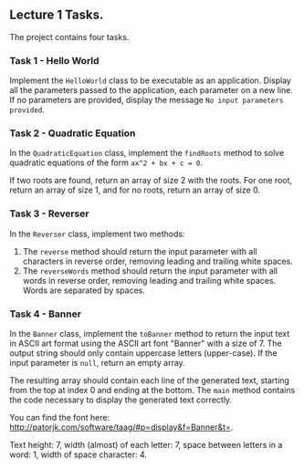 <h2>Lecture 1 Tasks.</h2>

<p>The project contains four tasks.</p>

<h3>Task 1 - Hello World</h3>
<p>Implement the <code>HelloWorld</code> class to be executable as an application. Display all the parameters passed to the application, each parameter on a new line. If no parameters are provided, display the message <code>No input parameters provided</code>.</p>

<h3>Task 2 - Quadratic Equation</h3>
<p>In the <code>QuadraticEquation</code> class, implement the <code>findRoots</code> method to solve quadratic equations of the form <code>ax^2 + bx + c = 0</code>.</p>

<p>If two roots are found, return an array of size 2 with the roots. For one root, return an array of size 1, and for no roots, return an array of size 0.</p>

<h3>Task 3 - Reverser</h3>
<p>In the <code>Reverser</code> class, implement two methods:</p>

<ol>
  <li>The <code>reverse</code> method should return the input parameter with all characters in reverse order, removing leading and trailing white spaces.</li>
  <li>The <code>reverseWords</code> method should return the input parameter with all words in reverse order, removing leading and trailing white spaces. Words are separated by spaces.</li>
</ol>

<h3>Task 4 - Banner</h3>
<p>In the <code>Banner</code> class, implement the <code>toBanner</code> method to return the input text in ASCII art format using the ASCII art font "Banner" with a size of 7. The output string should only contain uppercase letters (upper-case). If the input parameter is <code>null</code>, return an empty array.</p>

<p>The resulting array should contain each line of the generated text, starting from the top at index 0 and ending at the bottom. The <code>main</code> method contains the code necessary to display the generated text correctly.</p>

<p>You can find the font here: <a href="http://patorjk.com/software/taag/#p=display&f=Banner&t=">http://patorjk.com/software/taag/#p=display&f=Banner&t=</a>.</p>

<p>Text height: 7, width (almost) of each letter: 7, space between letters in a word: 1, width of space character: 4.</p>
